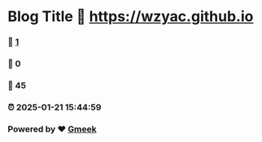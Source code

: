 # Blog Title :link: https://wzyac.github.io 
### :page_facing_up: [1](https://wzyac.github.io/tag.html) 
### :speech_balloon: 0 
### :hibiscus: 45 
### :alarm_clock: 2025-01-21 15:44:59 
### Powered by :heart: [Gmeek](https://github.com/Meekdai/Gmeek)
